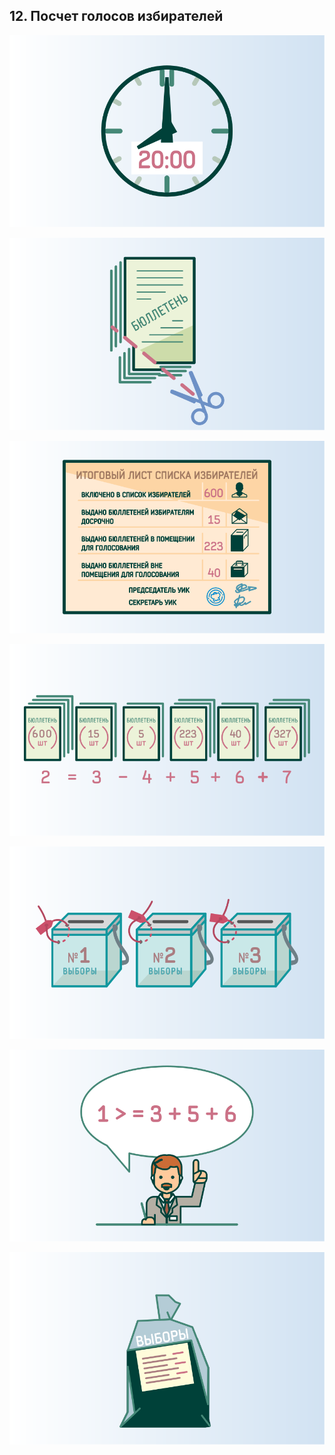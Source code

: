 ## 12. Посчет голосов избирателей

![ [Урок 12.1 - Действия членов участковой избирательной комиссии по окончании  времени голосования.](#lesson-12.1) ](./12.1.svg)

![ [Урок 12.2 - Погашение неиспользованных избирательных бюллетеней](#lesson-12.2) ](./12.2.svg)

![ [Урок 12.3 - Работа со списками избирателей](#lesson-12.3) ](./12.3.svg)

![ [Урок 12.4 - Промежуточная проверка контрольного соотношения](#lesson-12.4) ](./12.4.svg)

![ [Урок 12.5 - Непосредственный подсчет голосов](#lesson-12.5) ](./12.5.svg)

![ [Урок 12.6 - Проверка контрольных соотношений данных, внесенных в протокол об итогах голосования](#lesson-12.6) ](./12.6.svg)

![ [Урок 12.7 - Работа с избирательными бюллетенями](#lesson-12.7) ](./12.7.svg)
